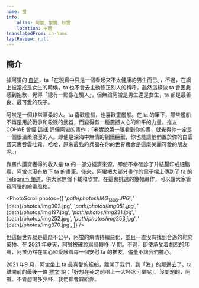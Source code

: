 ```yaml
---
name: 蛍
info:
    alias: 阿蛍、蛍醬、秋雲
    location: 中國
translatedFrom: zh-hans
lastReview: null
---
```


## 簡介

據阿蛍的 [自述](https://twitter.com/Uekawakuyuurei/status/1416208961339019267)，ta「在現實中只是一個看起來不太健康的男生而已」，不過，在網上被當成是女生的時候，ta 也不會去主動修正別人的稱呼。雖然這樣做 ta 會因此感到抱歉，覺得「總有一點像在騙人」，但無論阿蛍是男生還是女生，ta 都是最善良、最可愛的孩子。

阿蛍是一個非常溫柔的人。ta 喜歡艦船，也喜歡畫艦船。在 ta 的筆下，那些艦船不再是用於戰爭和殺戮的武器，而變得有一種震撼人心的和平的力量。推友 COHAE 曾經 [這樣](https://twitter.com/COHAE9999/status/1413772800444227584) 評價阿蛍的畫作：「老實說第一眼看到你的畫，就覺得你一定是一個很溫柔浪漫的人。即便是深海中無情的鋼鐵巨獸，你也能讓他們置於你的白雲藍天裏吞雲吐霧。哈哈，原來最強的兵器在你的世界裏會是這麼美麗可愛的朋友呢。」

靠畫作讚賞獲得的收入是 ta 的一部分經濟來源。即使不幸確診了升結腸印戒細胞癌，阿蛍也沒有放下 ta 的畫筆。後來，阿蛍把大部分畫作的電子檔上傳到了 ta 的 [Telegram 頻道](https://t.me/joinchat/65vSQ6ELb3YxN2I9)，供大家無償下載和欣賞。在這裏挑選的幾幅畫作，可以讓大家管窺阿蛍的繪畫風格。

<PhotoScroll photos={[
    '${path}/photos/IMG_1308.JPG', 
    '${path}/photos/img002.jpg', 
    '${path}/photos/img051.jpg', 
    '${path}/photos/img197.jpg', 
    '${path}/photos/img231.jpg', 
    '${path}/photos/img252.jpg', 
    '${path}/photos/img253.jpg', 
    '${path}/photos/img370.jpg', 
]} />

但這個世界就是這麼不公平，阿蛍的病情持續惡化，並且一直沒有找到合適的靶向藥物。在 2021 年夏天，阿蛍被確診爲骨轉移 IV 期。不過，即使承受着劇烈的疼痛，阿蛍仍然在關心和愛護着每一個安慰 ta 的推友，儘量不讓我們擔心。

2021 年9 月，阿蛍坐上 ta 最喜愛的艦船，離開了我們，到「海」的那邊去了。ta 離開前的最後一條 [推文](https://twitter.com/Uekawakuyuurei/status/1429933098897051649) 說：「好想在死之前喝上一大杯冰可樂呢」。沒問題的，阿蛍。不管想喝多少杯，我們都會買給你。

<ChannelBackupButton platform="telegram" />
